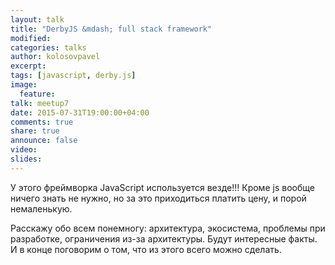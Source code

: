 ```yaml
---
layout: talk
title: "DerbyJS &mdash; full stack framework"
modified:
categories: talks
author: kolosovpavel
excerpt:
tags: [javascript, derby.js]
image:
  feature:
talk: meetup7
date: 2015-07-31T19:00:00+04:00
comments: true
share: true
announce: false 
video: 
slides: 
---
```


У этого фреймворка JavaScript используется везде!!! 
Кроме js вообще ничего знать не нужно, но за это приходиться платить цену, и порой немаленькую.

Расскажу обо всем понемногу: архитектура, экосистема, проблемы при разработке, ограничения из-за архитектуры. 
Будут интересные факты. И в конце поговорим о том, что из этого всего можно сделать.
